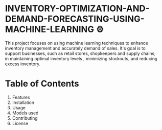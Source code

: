 # INVENTORY-OPTIMIZATION-AND-DEMAND-FORECASTING-USING-MACHINE-LEARNING ⚙
This project focuses on using machine learning techniques to enhance inventory management and accurately demand of sales. It's goal is to support businesses, such as retail stores, shopkeepers and supply chains, in maintaining optimal inventory levels , minimizing stockouts, and reducing excess inventory. 

# Table of Contents
1. Features
2. Installation
3. Usage
4. Models used
5. Contributing
6. License
